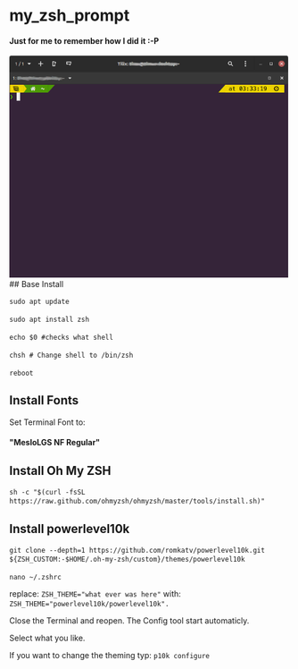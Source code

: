 # my_zsh_prompt
    
#### Just for me to remember how I did it :-P



<img src="https://github.com/actionschnitzel/my_zsh_prompt/blob/main/My_ZSH_Prompt.png" width="500">
## Base Install

```
sudo apt update    
    
sudo apt install zsh
    
echo $0 #checks what shell
    
chsh # Change shell to /bin/zsh
    
reboot
```


## Install Fonts
Set Terminal Font to:
#### "MesloLGS NF Regular"

## Install Oh My ZSH

```
sh -c "$(curl -fsSL https://raw.github.com/ohmyzsh/ohmyzsh/master/tools/install.sh)"
```

## Install powerlevel10k
```
git clone --depth=1 https://github.com/romkatv/powerlevel10k.git ${ZSH_CUSTOM:-$HOME/.oh-my-zsh/custom}/themes/powerlevel10k

nano ~/.zshrc
```
replace:
`
ZSH_THEME="what ever was here"
`
with:
`
ZSH_THEME="powerlevel10k/powerlevel10k".
`
    
Close the Terminal and reopen. The Config tool start automaticly.    

Select what you like.

If you want to change the theming typ:
`
p10k configure
`


